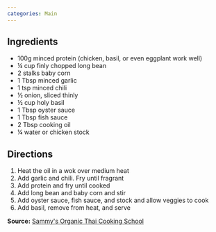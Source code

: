 ```yaml
---
categories: Main
---
```


## Ingredients
 - 100g minced protein (chicken, basil, or even eggplant work well)
 - &frac14; cup finly chopped long bean
 - 2 stalks baby corn
 - 1 Tbsp minced garlic
 - 1 tsp minced chili
 - &frac12; onion, sliced thinly
 - &frac12; cup holy basil
 - 1 Tbsp oyster sauce
 - 1 Tbsp fish sauce
 - 2 Tbsp cooking oil
 - &frac14; water or chicken stock

## Directions
1. Heat the oil in a wok over medium heat
2. Add garlic and chili. Fry until fragrant
3. Add protein and fry until cooked
4. Add long bean and baby corn and stir
5. Add oyster sauce, fish sauce, and stock and allow veggies to cook
6. Add basil, remove from heat, and serve

**Source:** [Sammy's Organic Thai Cooking School](https://www.facebook.com/Sammy-Organic-Thai-Cooking-School-121424394552150/)